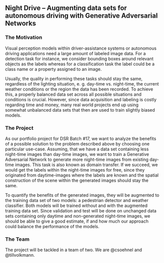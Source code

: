 ## Night Drive – Augmenting data sets for autonomous driving with Generative Adversarial Networks ##

### The Motivation ###
Visual perception models within driver-assistance systems or autonomous driving applications need a large amount of labeled image data. For a detection task for instance, we consider bounding boxes around relevant objects as the labels whereas for a classification task the label could be a class name or a property assigned to an image.

Usually, the quality in performing these tasks should stay the same, regardless of the lighting situation, e. g. day-time vs. night-time, the current weather conditions or the region the data has been recorded. To achieve this, a properly balanced data set across all possible situations and conditions is crucial. However, since data acquisition and labeling is costly regarding time and money, many real world projects end up using somewhat unbalanced data sets that then are used to train slightly biased models.

### The Project ####
As our portfolio project for DSR Batch #17, we want to analyze the benefits of a possible solution to the problem described above by choosing one particular use-case. Assuming, that we have a data set containing less night-time images than day-time images, we want to train a Generative Adversarial Network to generate more night-time images from existing day-time images. This task is also known as domain transfer.
If we succeed, we would get the labels within the night-time images for free, since they originated from daytime-images where the labels are known and the spatial construction of the scene within the generated images should stay the same.

To quantify the benefits of the generated images, they will be augmented to the training data set of two models: a pedestrian detector and weather classifier. Both models will be trained without and with the augmented training data set. Since validation and test will be done on unchanged data sets containing only daytime and non-generated night-time images, we should be able to give a good estimate, if and how much our approach could balance the performance of the models.

### The Team ###
The project will be tackled in a team of two. We are @csoehnel and @tillvolkmann.

